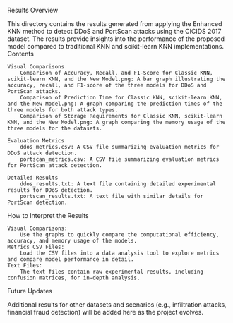 Results Overview

This directory contains the results generated from applying the Enhanced KNN method to detect DDoS and PortScan attacks using the CICIDS 2017 dataset. The results provide insights into the performance of the proposed model compared to traditional KNN and scikit-learn KNN implementations.
Contents

    Visual Comparisons
        Comparison of Accuracy, Recall, and F1-Score for Classic KNN, scikit-learn KNN, and the New Model.png: A bar graph illustrating the accuracy, recall, and F1-score of the three models for DDoS and PortScan attacks.
        Comparison of Prediction Time for Classic KNN, scikit-learn KNN, and the New Model.png: A graph comparing the prediction times of the three models for both attack types.
        Comparison of Storage Requirements for Classic KNN, scikit-learn KNN, and the New Model.png: A graph comparing the memory usage of the three models for the datasets.

    Evaluation Metrics
        ddos_metrics.csv: A CSV file summarizing evaluation metrics for DDoS attack detection.
        portscan_metrics.csv: A CSV file summarizing evaluation metrics for PortScan attack detection.

    Detailed Results
        ddos_results.txt: A text file containing detailed experimental results for DDoS detection.
        portscan_results.txt: A text file with similar details for PortScan detection.

How to Interpret the Results

    Visual Comparisons:
        Use the graphs to quickly compare the computational efficiency, accuracy, and memory usage of the models.
    Metrics CSV Files:
        Load the CSV files into a data analysis tool to explore metrics and compare model performance in detail.
    Text Files:
        The text files contain raw experimental results, including confusion matrices, for in-depth analysis.

Future Updates

Additional results for other datasets and scenarios (e.g., infiltration attacks, financial fraud detection) will be added here as the project evolves.
